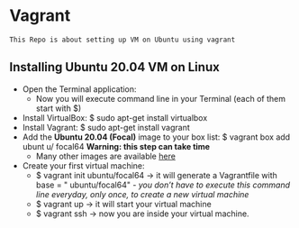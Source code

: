   # Vagrant
    This Repo is about setting up VM on Ubuntu using vagrant
  ## Installing Ubuntu 20.04 VM on Linux

  * Open the Terminal application:
    * Now you will execute command line in your Terminal (each of them start with $)
  * Install VirtualBox: $ sudo apt-get install virtualbox
  * Install Vagrant: $ sudo apt-get install vagrant
  * Add the **Ubuntu 20.04 (Focal)** image to your box list: $ vagrant box add ubunt  u/  focal64 **Warning: this step can take time**
    * Many other images are available [here](https://app.vagrantup.com/boxes/search "here")
  * Create your first virtual machine:
    * $ vagrant init ubuntu/focal64 -> it will generate a Vagrantfile with base = "  ubuntu/focal64" - *you don’t have to execute this command line everyday, only   once, to create a new virtual machine*
    * $ vagrant up -> it will start your virtual machine
    * $ vagrant ssh -> now you are inside your virtual machine.